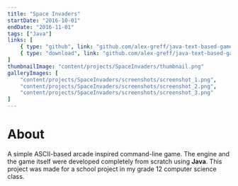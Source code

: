 ```yaml
---
title: "Space Invaders"
startDate: "2016-10-01"
endDate: "2016-11-01"
tags: ["Java"]
links: [
    { type: "github", link: "github.com/alex-greff/java-text-based-game" },
    { type: "download", link: "github.com/alex-greff/java-text-based-game/blob/master/SpaceInvadersAlexG.zip" }
]
thumbnailImage: "content/projects/SpaceInvaders/thumbnail.png"
galleryImages: [
    "content/projects/SpaceInvaders/screenshots/screenshot_1.png", 
    "content/projects/SpaceInvaders/screenshots/screenshot_2.png", 
    "content/projects/SpaceInvaders/screenshots/screenshot_3.png"
]
---
```


# About

A simple ASCII-based arcade inspired command-line game. The engine and the game itself were developed completely from scratch using **Java**. This project was made for a school project in my grade 12 computer science class.